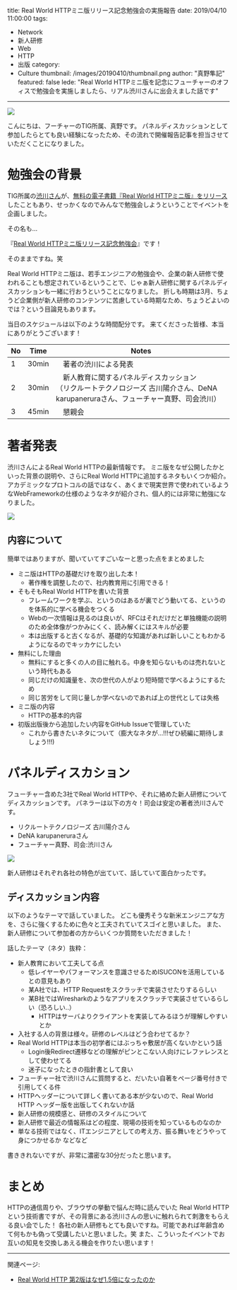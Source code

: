 title: Real World HTTPミニ版リリース記念勉強会の実施報告
date: 2019/04/10 11:00:00
tags:
  - Network
  - 新人研修
  - Web
  - HTTP
  - 出版
category:
  - Culture
thumbnail: /images/20190410/thumbnail.png
author: "真野隼記"
featured: false
lede: "Real World HTTPミニ版を記念にフューチャーのオフィスで勉強会を実施しましたら、リアル渋川さんに出会えました話です"
---

<img src="/images/20190410/top.png" class="img-small-size">

こんにちは、フーチャーのTIG所属、真野です。
パネルディスカッションとして参加したらとても良い経験になったため、その流れで開催報告記事を担当させていただくことになりました。

# 勉強会の背景

TIG所属の[渋川さん](https://twitter.com/shibu_jp)が、[無料の電子書籍『Real World HTTPミニ版』をリリース](https://www.oreilly.co.jp/community/blog/2019/03/real-world-http-mini-released.html)したこともあり、せっかくなのでみんなで勉強会しようということでイベントを企画しました。

その名も...

『[Real World HTTPミニ版リリース記念勉強会](https://future.connpass.com/event/123910)』です！

そのままですね。笑

Real World HTTPミニ版は、若手エンジニアの勉強会や、企業の新人研修で使われることも想定されているということで、じゃぁ新人研修に関するパネルディスカッションも一緒に行おうということになりました。
折しも時期は3月、ちょうど企業側が新人研修のコンテンツに苦慮している時期なため、ちょうどよいのでは？という目論見もあります。

当日のスケジュールは以下のような時間配分です。
来てくださった皆様、本当にありがとうございます！

|  No | Time       |    Notes                   |
|-----|------------|----------------------------|
| 1   | 30min      |　著者の渋川による発表             |
| 2   | 30min      |　新人教育に関するパネルディスカッション<br>（リクルートテクノロジーズ 古川陽介さん、DeNA karupaneruraさん、フューチャー真野、司会渋川）         |
| 3   | 45min      |　懇親会                       |


# 著者発表

渋川さんによるReal World HTTPの最新情報です。
ミニ版をなぜ公開したかといった背景の説明や、さらにReal World HTTPに追加するネタもいくつか紹介。
アカデミックなプロトコルの話ではなく、あくまで現実世界で使われているようなWebFrameworkの仕様のようなネタが紹介され、個人的には非常に勉強になりました。

<img src="/images/20190410/shibukawa.jpg">

## 内容について

簡単ではありますが、聞いていてすごいなーと思った点をまとめました

* ミニ版はHTTPの基礎だけを取り出した本！
  * 著作権を調整したので、社内教育用に引用できる！
* そもそもReal World HTTPを書いた背景
  * フレームワークを学ぶ、というのはあるが裏でどう動いてる、というのを体系的に学べる機会をつくる
  * Webの一次情報は見るのは良いが、RFCはそれだけだと単独機能の説明のため全体像がつかみにくく、読み解くにはスキルが必要
  * 本は出版すると古くなるが、基礎的な知識があれば新しいこともわかるようになるのでキッカケにしたい
* 無料にした理由
  * 無料にすると多くの人の目に触れる。中身を知らないものは売れないという時代もある
  * 同じだけの知識量を、次の世代の人がより短時間で学べるようにするため
  * 同じ苦労をして同じ量しか学べないのであれば上の世代としては失格
* ミニ版の内容
  * HTTPの基本的内容
* 初版出版後から追加したい内容をGitHub Issueで管理していた
  * これから書きたいネタについて（膨大なネタが...!!!ぜひ続編に期待しましょう!!!)

  
# パネルディスカション

フューチャー含めた3社でReal World HTTPや、それに絡めた新人研修についてディスカッションです。
パネラーは以下の方々！司会は安定の著者渋川さんです。


* リクルートテクノロジーズ 古川陽介さん
* DeNA karupaneruraさん
* フューチャー真野、司会:渋川さん

<img src="/images/20190410/panel.jpg">

新人研修はそれぞれ各社の特色が出ていて、話していて面白かったです。


## ディスカッション内容

以下のようなテーマで話していました。
どこも優秀そうな新米エンジニアな方を、さらに強くするために色々と工夫されていてスゴイと思いました。
また、新人研修について参加者の方からいくつか質問をいただきました！


話したテーマ（ネタ）抜粋：

* 新人教育において工夫してる点
  * 低レイヤーやパフォーマンスを意識させるためISUCONを活用しているとの意見もあり
  * 某A社では、HTTP Requestをスクラッチで実装させたりするらしい
  * 某B社ではWiresharkのようなアプリをスクラッチで実装させているらしい（恐ろしい..）
    * HTTPはサーバよりクライアントを実装してみるほうが理解しやすいとか
* 入社する人の背景は様々。研修のレベルはどう合わせてるか？
* Real World HTTPは本当の初学者にはぶっちゃ敷居が高くないかという話
  * Login後Redirect遷移などの理解がピンとこない人向けにレファレンスとして使わせてる
  * 迷子になったときの指針書として良い
* フューチャー社で渋川さんに質問すると、だいたい自著をページ番号付きで引用してくる件
* HTTPヘッダーについて詳しく書いてある本が少ないので、Real World HTTP ヘッダー版を出版してくれないか話
* 新人研修の規模感と、研修のスタイルについて
* 新人研修で最近の情報系はどの程度、現場の技術を知っているものなのか
* 単なる技術ではなく、ITエンジニアとしての考え方、振る舞いをどうやって身につかせるか
などなど

書ききれないですが、非常に濃密な30分だったと思います。


# まとめ

HTTPの通信周りや、ブラウザの挙動で悩んだ時に読んでいた Real World HTTPという技術書ですが、その背景にある渋川さんの思いに触れられて刺激をもらえる良い会でした！
各社の新人研修もとても良いですね。可能であれば年齢含めて何もかも偽って受講したいと思いました。笑
また、こういったイベントでお互いの知見を交換しあえる機会を作りたい思います！


---

関連ページ:

* [Real World HTTP 第2版はなぜ1.5倍になったのか](/articles/20200421/)

